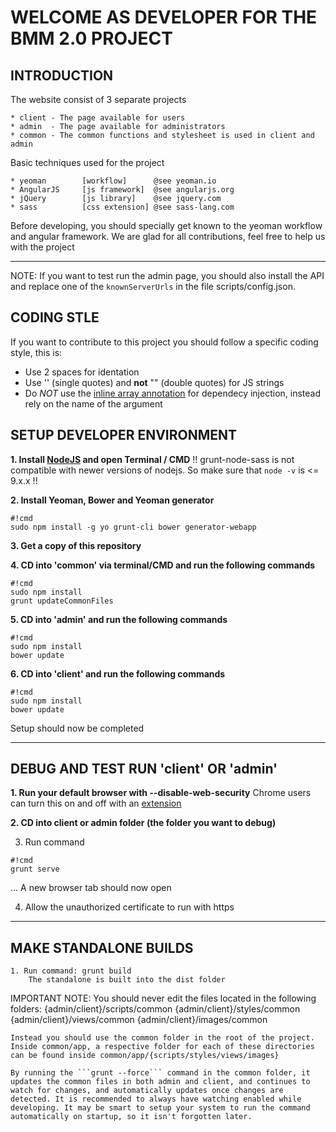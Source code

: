WELCOME AS DEVELOPER FOR THE BMM 2.0 PROJECT
============================================


INTRODUCTION
------------

The website consist of 3 separate projects

    * client - The page available for users
    * admin  - The page available for administrators
    * common - The common functions and stylesheet is used in client and admin


Basic techniques used for the project

    * yeoman        [workflow]      @see yeoman.io
    * AngularJS     [js framework]  @see angularjs.org
    * jQuery        [js library]    @see jquery.com
    * sass          [css extension] @see sass-lang.com


Before developing, you should specially get known to the yeoman workflow and angular framework.
We are glad for all contributions, feel free to help us with the project
____________________________________________


NOTE:
    If you want to test run the admin page, you should also install the
    API and replace one of the `knownServerUrls` in the file scripts/config.json.

CODING STLE
-----------

If you want to contribute to this project you should follow a specific coding style, this is:

* Use 2 spaces for identation
* Use '' (single quotes) and **not** "" (double quotes) for JS strings
* Do *NOT* use the [inline array annotation](https://docs.angularjs.org/guide/di#inline-array-annotation) for dependecy injection, instead rely on the name of the argument

SETUP DEVELOPER ENVIRONMENT
---------------------------

**1. Install [NodeJS](http://nodejs.org/) and open Terminal / CMD**
!! grunt-node-sass is not compatible with newer versions of nodejs. So make sure that `node -v` is <= 9.x.x !!

**2. Install Yeoman, Bower and Yeoman generator**
```
#!cmd
sudo npm install -g yo grunt-cli bower generator-webapp
```

**3. Get a copy of this repository**

**4. CD into 'common' via terminal/CMD and run the following commands**
```
#!cmd
sudo npm install
grunt updateCommonFiles
```

**5. CD into 'admin' and run the following commands**
```
#!cmd
sudo npm install
bower update
```

**6. CD into 'client' and run the following commands**
```
#!cmd
sudo npm install
bower update
```

Setup should now be completed
____________________________________________


DEBUG AND TEST RUN 'client' OR 'admin'
--------------------------------------

**1. Run your default browser with --disable-web-security**
    Chrome users can turn this on and off with an [extension](https://chrome.google.com/webstore/detail/allow-control-allow-origi/nlfbmbojpeacfghkpbjhddihlkkiljbi)

**2. CD into client or admin folder (the folder you want to debug)**

3. Run command
```
#!cmd
grunt serve
```
... A new browser tab should now open

4. Allow the unauthorized certificate to run with https

____________________________________________


MAKE STANDALONE BUILDS
----------------------

    1. Run command: grunt build
        The standalone is built into the dist folder

IMPORTANT NOTE:
    You should never edit the files located in the following folders:
    {admin/client}/scripts/common
    {admin/client}/styles/common
    {admin/client}/views/common
    {admin/client}/images/common

    Instead you should use the common folder in the root of the project. Inside common/app, a respective folder for each of these directories can be found inside common/app/{scripts/styles/views/images}

    By running the ```grunt --force``` command in the common folder, it updates the common files in both admin and client, and continues to watch for changes, and automatically updates once changes are detected. It is recommended to always have watching enabled while developing. It may be smart to setup your system to run the command automatically on startup, so it isn't forgotten later.